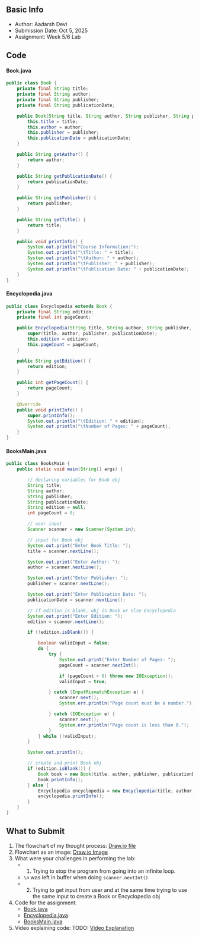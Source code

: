 ## Basic Info
- Author: Aadarsh Devi
- Submission Date: Oct 5, 2025
- Assignment: Week 5/6 Lab

## Code
#### Book.java
```java
public class Book {
    private final String title;
    private final String author;
    private final String publisher;
    private final String publicationDate;

    public Book(String title, String author, String publisher, String publicationDate) {
        this.title = title;
        this.author = author;
        this.publisher = publisher;
        this.publicationDate = publicationDate;
    }

    public String getAuthor() {
        return author;
    }

    public String getPublicationDate() {
        return publicationDate;
    }

    public String getPublisher() {
        return publisher;
    }

    public String getTitle() {
        return title;
    }

    public void printInfo() {
        System.out.println("Course Information:");
        System.out.println("\tTitle: " + title);
        System.out.println("\tAuthor: " + author);
        System.out.println("\tPublisher: " + publisher);
        System.out.println("\tPublication Date: " + publicationDate);
    }
}
```

#### Encyclopedia.java
```java
public class Encyclopedia extends Book {
    private final String edition;
    private final int pageCount;

    public Encyclopedia(String title, String author, String publisher, String publicationDate, String edition, int pageCount) {
        super(title, author, publisher, publicationDate);
        this.edition = edition;
        this.pageCount = pageCount;
    }

    public String getEdition() {
        return edition;
    }

    public int getPageCount() {
        return pageCount;
    }

    @Override
    public void printInfo() {
        super.printInfo();
        System.out.println("\tEdition: " + edition);
        System.out.println("\tNumber of Pages: " + pageCount);
    }
}
```

#### BooksMain.java
```java
public class BooksMain {
    public static void main(String[] args) {

        // declaring variables for Book obj
        String title;
        String author;
        String publisher;
        String publicationDate;
        String edition = null;
        int pageCount = 0;

        // user input
        Scanner scanner = new Scanner(System.in);

        // input for Book obj
        System.out.print("Enter Book Title: ");
        title = scanner.nextLine();

        System.out.print("Enter Author: ");
        author = scanner.nextLine();

        System.out.print("Enter Publisher: ");
        publisher = scanner.nextLine();

        System.out.print("Enter Publication Date: ");
        publicationDate = scanner.nextLine();

        // if edition is blank, obj is Book or else Encyclopedia
        System.out.print("Enter Edition: ");
        edition = scanner.nextLine();

        if (!edition.isBlank()) {

            boolean validInput = false;
            do {
                try {
                    System.out.print("Enter Number of Pages: ");
                    pageCount = scanner.nextInt();

                    if (pageCount < 0) throw new IOException();
                    validInput = true;

                } catch (InputMismatchException e) {
                    scanner.next();
                    System.err.println("Page count must be a number.");

                } catch (IOException e) {
                    scanner.next();
                    System.err.println("Page count is less than 0.");
                }
            } while (!validInput);
        }

        System.out.println();

        // create and print Book obj
        if (edition.isBlank()) {
            Book book = new Book(title, author, publisher, publicationDate);
            book.printInfo();
        } else {
            Encyclopedia encyclopedia = new Encyclopedia(title, author, publisher, publicationDate, edition, pageCount);
            encyclopedia.printInfo();
        }
    }
}
```

## What to Submit
1. The flowchart of my thought process: [Draw.io file](overriding_methods_flowchart.drawio)
2. Flowchart as an image: [Draw.io Image](overriding_methods_flowchart_image.png)
3. What were your challenges in performing the lab:
   - 1. Trying to stop the program from going into an infinite loop.
   - `\n` was left in buffer when doing `scanner.nextInt()`
   - 2. Trying to get input from user and at the same time trying to use the same input to create a Book or Encyclopedia obj
5. Code for the assignment:
   - [Book.java](Book.java)
   - [Encyclopedia.java](Encyclopedia.java)
   - [BooksMain.java](BooksMain.java)
7. Video explaining code: TODO: [Video Explanation](https://youtu.be/vikja0W4nOM)
